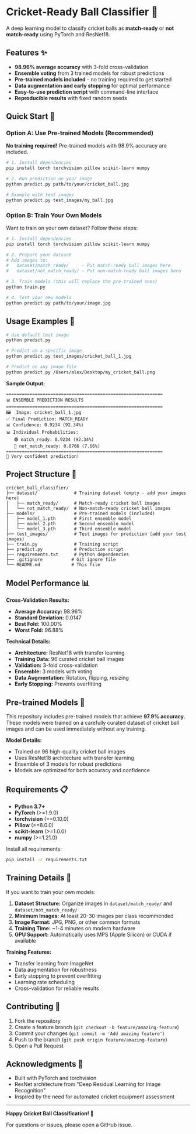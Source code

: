 # Cricket-Ready Ball Classifier 🏏

A deep learning model to classify cricket balls as **match-ready** or **not match-ready** using PyTorch and ResNet18.

## Features ✨

- **98.96% average accuracy** with 3-fold cross-validation
- **Ensemble voting** from 3 trained models for robust predictions
- **Pre-trained models included** - no training required to get started
- **Data augmentation and early stopping** for optimal performance
- **Easy-to-use prediction script** with command-line interface
- **Reproducible results** with fixed random seeds

## Quick Start 🚀

### Option A: Use Pre-trained Models (Recommended)

**No training required!** Pre-trained models with 98.9% accuracy are included.

```bash
# 1. Install dependencies
pip install torch torchvision pillow scikit-learn numpy

# 2. Run prediction on your image
python predict.py path/to/your/cricket_ball.jpg

# Example with test images
python predict.py test_images/my_ball.jpg
```

### Option B: Train Your Own Models

Want to train on your own dataset? Follow these steps:

```bash
# 1. Install dependencies
pip install torch torchvision pillow scikit-learn numpy

# 2. Prepare your dataset
# Add images to:
#   dataset/match_ready/     - Put match-ready ball images here
#   dataset/not_match_ready/ - Put non-match-ready ball images here

# 3. Train models (this will replace the pre-trained ones)
python train.py

# 4. Test your new models
python predict.py path/to/your/image.jpg
```

## Usage Examples 📖

```bash
# Use default test image
python predict.py

# Predict on a specific image
python predict.py test_images/cricket_ball_1.jpg

# Predict on any image file
python predict.py /Users/alex/Desktop/my_cricket_ball.png
```

**Sample Output:**
```
============================================================
📊 ENSEMBLE PREDICTION RESULTS
============================================================
🖼️  Image: cricket_ball_1.jpg
✅ Final Prediction: MATCH_READY
📊 Confidence: 0.9234 (92.34%)
📊 Individual Probabilities:
   🟢 match_ready: 0.9234 (92.34%)
   🔴 not_match_ready: 0.0766 (7.66%)
============================================================
💪 Very confident prediction!
```

## Project Structure 📁

```
cricket_ball_classifier/
├── dataset/              # Training dataset (empty - add your images here)
│   ├── match_ready/      # Match-ready cricket ball images
│   └── not_match_ready/  # Non-match-ready cricket ball images
├── models/               # Pre-trained models (included)
│   ├── model_1.pth       # First ensemble model
│   ├── model_2.pth       # Second ensemble model
│   └── model_3.pth       # Third ensemble model
├── test_images/          # Test images for prediction (add your test images)
├── train.py              # Training script
├── predict.py            # Prediction script
├── requirements.txt      # Python dependencies
├── .gitignore           # Git ignore file
└── README.md            # This file
```

## Model Performance 📊

**Cross-Validation Results:**
- **Average Accuracy:** 98.96%
- **Standard Deviation:** 0.0147
- **Best Fold:** 100.00%
- **Worst Fold:** 96.88%

**Technical Details:**
- **Architecture:** ResNet18 with transfer learning
- **Training Data:** 96 curated cricket ball images
- **Validation:** 3-fold cross-validation
- **Ensemble:** 3 models with voting
- **Data Augmentation:** Rotation, flipping, resizing
- **Early Stopping:** Prevents overfitting

## Pre-trained Models 🎯

This repository includes pre-trained models that achieve **97.9% accuracy**. These models were trained on a carefully curated dataset of cricket ball images and can be used immediately without any training.

**Model Details:**
- Trained on 96 high-quality cricket ball images
- Uses ResNet18 architecture with transfer learning
- Ensemble of 3 models for robust predictions
- Models are optimized for both accuracy and confidence

## Requirements 📋

- **Python 3.7+**
- **PyTorch** (>=1.9.0)
- **torchvision** (>=0.10.0)
- **Pillow** (>=8.0.0)
- **scikit-learn** (>=1.0.0)
- **numpy** (>=1.21.0)

Install all requirements:
```bash
pip install -r requirements.txt
```

## Training Details 🔧

If you want to train your own models:

1. **Dataset Structure:** Organize images in `dataset/match_ready/` and `dataset/not_match_ready/`
2. **Minimum Images:** At least 20-30 images per class recommended
3. **Image Format:** JPG, PNG, or other common formats
4. **Training Time:** ~1-4 minutes on modern hardware
5. **GPU Support:** Automatically uses MPS (Apple Silicon) or CUDA if available

**Training Features:**
- Transfer learning from ImageNet
- Data augmentation for robustness
- Early stopping to prevent overfitting
- Learning rate scheduling
- Cross-validation for reliable results

## Contributing 🤝

1. Fork the repository
2. Create a feature branch (`git checkout -b feature/amazing-feature`)
3. Commit your changes (`git commit -m 'Add amazing feature'`)
4. Push to the branch (`git push origin feature/amazing-feature`)
5. Open a Pull Request

## Acknowledgments 🙏

- Built with PyTorch and torchvision
- ResNet architecture from "Deep Residual Learning for Image Recognition"
- Inspired by the need for automated cricket equipment assessment

---

**Happy Cricket Ball Classification! 🏏**

For questions or issues, please open a GitHub issue.